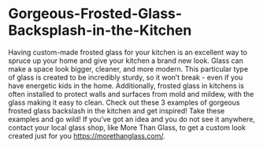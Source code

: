 # Gorgeous-Frosted-Glass-Backsplash-in-the-Kitchen
Having custom-made frosted glass for your kitchen is an excellent way to spruce up your home and give your kitchen a brand new look. Glass can make a space look bigger, cleaner, and more modern. This particular type of glass is created to be incredibly sturdy, so it won’t break - even if you have energetic kids in the home. Additionally, frosted glass in kitchens is often installed to protect walls and surfaces from mold and mildew, with the glass making it easy to clean. Check out these 3 examples of gorgeous frosted glass backslash in the kitchen and get inspired! Take these examples and go wild! If you’ve got an idea and you do not see it anywhere, contact your local glass shop, like More Than Glass, to get a custom look created just for you https://morethanglass.com/.
